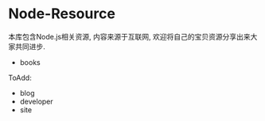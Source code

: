 Node-Resource
=
本库包含Node.js相关资源, 内容来源于互联网, 欢迎将自己的宝贝资源分享出来大家共同进步.

* books

ToAdd:

* blog
* developer
* site
